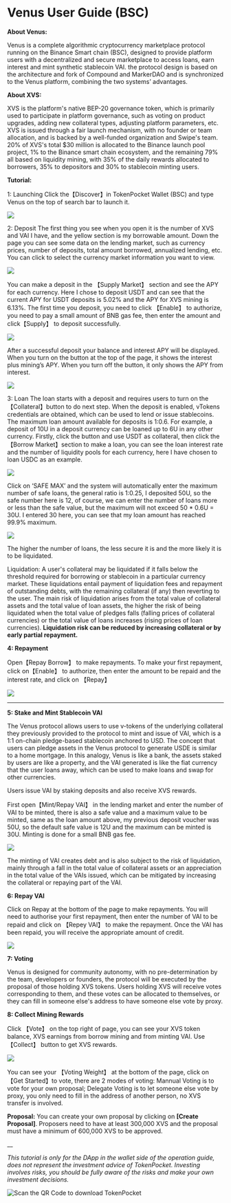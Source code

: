 # Venus User Guide (BSC)

**About Venus:**&#x20;

Venus is a complete algorithmic cryptocurrency marketplace protocol running on the Binance Smart chain (BSC), designed to provide platform users with a decentralized and secure marketplace to access loans, earn interest and mint synthetic stablecoin VAI. the protocol design is based on the architecture and fork of Compound and MarkerDAO and is synchronized to the Venus platform, combining the two systems’ advantages.

**About XVS:**&#x20;

XVS is the platform's native BEP-20 governance token, which is primarily used to participate in platform governance, such as voting on product upgrades, adding new collateral types, adjusting platform parameters, etc. XVS is issued through a fair launch mechanism, with no founder or team allocation, and is backed by a well-funded organization and Swipe's team. 20% of XVS's total $30 million is allocated to the Binance launch pool project, 1% to the Binance smart chain ecosystem, and the remaining 79% all based on liquidity mining, with 35% of the daily rewards allocated to borrowers, 35% to depositors and 30% to stablecoin minting users.



**Tutorial:**&#x20;

1: Launching Click the【Discover】in TokenPocket Wallet (BSC) and type Venus on the top of search bar to launch it.

![](https://tp-statics.tokenpocket.pro/token/tokenpocket-1619159986805.png)



2: Deposit The first thing you see when you open it is the number of XVS and VAI I have, and the yellow section is my borrowable amount. Down the page you can see some data on the lending market, such as currency prices, number of deposits, total amount borrowed, annualized lending, etc. You can click to select the currency market information you want to view.

![](https://tp-statics.tokenpocket.pro/token/tokenpocket-1619160068089.png)

You can make a deposit in the 【Supply Market】 section and see the APY for each currency. Here I chose to deposit USDT and can see that the current APY for USDT deposits is 5.02% and the APY for XVS mining is 6.13%. The first time you deposit, you need to click 【Enable】 to authorize, you need to pay a small amount of BNB gas fee, then enter the amount and click【Supply】 to deposit successfully.

![](https://tp-statics.tokenpocket.pro/token/tokenpocket-1619160125563.png)

After a successful deposit your balance and interest APY will be displayed. When you turn on the button at the top of the page, it shows the interest plus mining’s APY. When you turn off the button, it only shows the APY from interest.

![](https://tp-statics.tokenpocket.pro/token/tokenpocket-1619160163826.png)



3: Loan The loan starts with a deposit and requires users to turn on the 【Collateral】button to do next step. When the deposit is enabled, vTokens credentials are obtained, which can be used to lend or issue stablecoins. The maximum loan amount available for deposits is 1:0.6. For example, a deposit of 10U in a deposit currency can be loaned up to 6U in any other currency. Firstly, click the button and use USDT as collateral, then click the 【Borrow Market】section to make a loan, you can see the loan interest rate and the number of liquidity pools for each currency, here I have chosen to loan USDC as an example.

![](https://tp-statics.tokenpocket.pro/token/tokenpocket-1619160210703.png)

Click on ‘SAFE MAX’ and the system will automatically enter the maximum number of safe loans, the general ratio is 1:0.25, I deposited 50U, so the safe number here is 12, of course, we can enter the number of loans more or less than the safe value, but the maximum will not exceed 50 \* 0.6U = 30U. I entered 30 here, you can see that my loan amount has reached 99.9% maximum.

![](https://tp-statics.tokenpocket.pro/token/tokenpocket-1619160249741.png)

The higher the number of loans, the less secure it is and the more likely it is to be liquidated.

Liquidation: A user's collateral may be liquidated if it falls below the threshold required for borrowing or stablecoin in a particular currency market. These liquidations entail payment of liquidation fees and repayment of outstanding debts, with the remaining collateral (if any) then reverting to the user. The main risk of liquidation arises from the total value of collateral assets and the total value of loan assets, the higher the risk of being liquidated when the total value of pledges falls (falling prices of collateral currencies) or the total value of loans increases (rising prices of loan currencies). **Liquidation risk can be reduced by increasing collateral or by early partial repayment.**



**4: Repayment**&#x20;

Open【Repay Borrow】 to make repayments. To make your first repayment, click on【Enable】 to authorize, then enter the amount to be repaid and the interest rate, and click on 【Repay】

![](https://tp-statics.tokenpocket.pro/token/tokenpocket-1619160440996.png)

****

**5: Stake and Mint Stablecoin VAI**&#x20;

The Venus protocol allows users to use v-tokens of the underlying collateral they previously provided to the protocol to mint and issue of VAI, which is a 1:1 on-chain pledge-based stablecoin anchored to USD. The concept that users can pledge assets in the Venus protocol to generate USDE is similar to a home mortgage. In this analogy, Venus is like a bank, the assets staked by users are like a property, and the VAI generated is like the fiat currency that the user loans away, which can be used to make loans and swap for other currencies.&#x20;

Users issue VAI by staking deposits and also receive XVS rewards.&#x20;

First open【Mint/Repay VAI】 in the lending market and enter the number of VAI to be minted, there is also a safe value and a maximum value to be minted, same as the loan amount above, my previous deposit voucher was 50U, so the default safe value is 12U and the maximum can be minted is 30U. Minting is done for a small BNB gas fee.

![](https://tp-statics.tokenpocket.pro/token/tokenpocket-1619160513863.png)

The minting of VAI creates debt and is also subject to the risk of liquidation, mainly through a fall in the total value of collateral assets or an appreciation in the total value of the VAIs issued, which can be mitigated by increasing the collateral or repaying part of the VAI.



**6: Repay VAI**&#x20;

Click on Repay at the bottom of the page to make repayments. You will need to authorise your first repayment, then enter the number of VAI to be repaid and click on 【Repey VAI】 to make the repayment. Once the VAI has been repaid, you will receive the appropriate amount of credit.

![](https://tp-statics.tokenpocket.pro/token/tokenpocket-1619160779142.png)



**7: Voting**&#x20;

Venus is designed for community autonomy, with no pre-determination by the team, developers or founders, the protocol will be executed by the proposal of those holding XVS tokens. Users holding XVS will receive votes corresponding to them, and these votes can be allocated to themselves, or they can fill in someone else's address to have someone else vote by proxy.



**8: Collect Mining Rewards**&#x20;

Click 【Vote】 on the top right of page, you can see your XVS token balance, XVS earnings from borrow mining and from minting VAI. Use【Collect】 button to get XVS rewards.

![](https://tp-statics.tokenpocket.pro/token/tokenpocket-1619162118927.png)



You can see your 【Voting Weight】 at the bottom of the page, click on 【Get Started】to vote, there are 2 modes of voting: Mannual Voting is to vote for your own proposal; Delegate Voting is to let someone else vote by proxy, you only need to fill in the address of another person, no XVS transfer is involved.&#x20;

**Proposal:** You can create your own proposal by clicking on **\[**Create Proposal**]**. Proposers need to have at least 300,000 XVS and the proposal must have a minimum of 600,000 XVS to be approved.

__

_This tutorial is only for the DApp in the wallet side of the operation guide, does not represent the investment advice of TokenPocket. Investing involves risks, you should be fully aware of the risks and make your own investment decisions._

![Scan the QR Code to download TokenPocket](https://tp-statics.tokenpocket.pro/dapp/tokenpocket-1615532554741.jpg)

